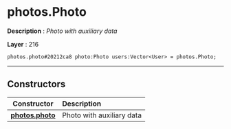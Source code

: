 # photos.Photo

**Description** : *Photo with auxiliary data*

**Layer** : 216

```tl
photos.photo#20212ca8 photo:Photo users:Vector<User> = photos.Photo;
```

---

## Constructors

| Constructor | Description |
| :---: | :--- |
| [**photos.photo**](constructor/photos.photo) | Photo with auxiliary data |